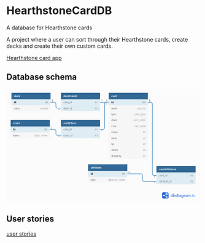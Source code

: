 # HearthstoneCardDB

A database for Hearthstone cards

A project where a user can sort through their Hearthstone cards, create decks and create their own custom cards.

[Hearthstone card app](https://infinite-mountain-71662.herokuapp.com/)

## Database schema

![schema](documentation/pictures/databaseSchema.png)

## User stories

[user stories](documentation/user-stories.md)
